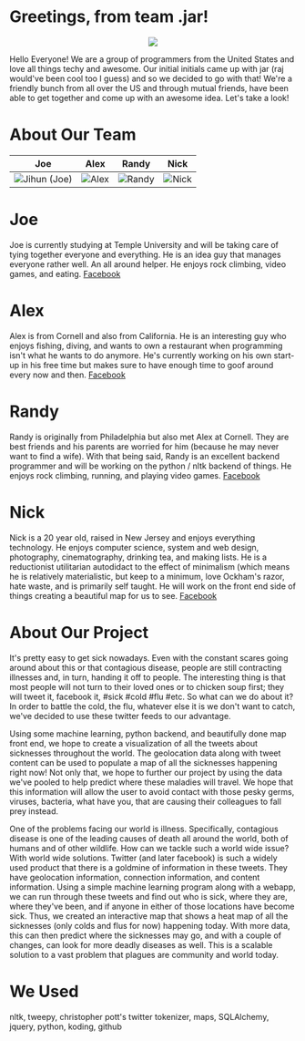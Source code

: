 
Greetings, from team .jar! 
===========================

<p align="center">
  <img src="http://i.imgur.com/RHKRV3l.png"/>
</p>
<p align="center"></p>

Hello Everyone!  We are a group of programmers from the United States and love all things techy and awesome.  Our initial initials came up with jar (raj would've been cool too I guess) and so we decided to go with that!  We're a friendly bunch from all over the US and through mutual friends, have been able to get together and come up with an awesome idea.  Let's take a look!


About Our Team
===========================

| Joe | Alex | Randy | Nick | 
|--- |--- |--- |--- |
| ![Jihun (Joe)](http://i.imgur.com/jN0KqaL.jpg?1) | ![Alex](http://i.imgur.com/pIeg5uR.jpg?1) | ![Randy](http://i.imgur.com/SuyWycx.jpg?1) | ![Nick](http://i.imgur.com/tH2iqYo.jpg?1) | 

Joe
=======
Joe is currently studying at Temple University and will be taking care of tying together everyone and everything.  He is an idea guy that manages everyone rather well.  An all around helper. He enjoys rock climbing, video games, and eating. [Facebook](https://www.facebook.com/joesong)

Alex
=======
Alex is from Cornell and also from California.  He is an interesting guy who enjoys fishing, diving, and wants to own a restaurant when programming isn't what he wants to do anymore.  He's currently working on his own start-up in his free time but makes sure to have enough time to goof around every now and then. [Facebook](https://www.facebook.com/alexsngai?fref=ts)

Randy
=======
Randy is originally from Philadelphia but also met Alex at Cornell.  They are best friends and his parents are worried for him (because he may never want to find a wife).  With that being said, Randy is an excellent backend programmer and will be working on the python / nltk backend of things.  He enjoys rock climbing, running, and playing video games. [Facebook](https://www.facebook.com/cactrwar)

Nick
=======
Nick is a 20 year old, raised in New Jersey and enjoys everything technology.  He enjoys computer science, system and web design, photography, cinematography, drinking tea, and making lists.  He is a reductionist utilitarian autodidact to the effect of minimalism (which means he is relatively materialistic, but keep to a minimum, love Ockham's razor, hate waste, and is primarily self taught.  He will work on the front end side of things creating a beautiful map for us to see.  [Facebook](https://www.facebook.com/reduced.fat.milk)

About Our Project
=======
It's pretty easy to get sick nowadays.  Even with the constant scares going around about this or that contagious disease, people are still contracting illnesses and, in turn, handing it off to people.  The interesting thing is that most people will not turn to their loved ones or to chicken soup first; they will tweet it, facebook it, #sick #cold #flu #etc.  So what can we do about it?  In order to battle the cold, the flu, whatever else it is we don't want to catch, we've decided to use these twitter feeds to our advantage.

Using some machine learning, python backend, and beautifully done map front end, we hope to create a visualization of all the tweets about sicknesses throughout the world.  The geolocation data along with tweet content can be used to populate a map of all the sicknesses happening right now!  Not only that, we hope to further our project by using the data we've pooled to help predict where these maladies will travel.  We hope that this information will allow the user to avoid contact with those pesky germs, viruses, bacteria, what have you, that are causing their colleagues to fall prey instead.  

One of the problems facing our world is illness.  Specifically, contagious disease is one of the leading causes of death all around the world, both of humans and of other wildlife.  How can we tackle such a world wide issue?  With world wide solutions.  Twitter (and later facebook) is such a widely used product that there is a goldmine of information in these tweets.  They have geolocation information, connection information, and content information.  Using a simple machine learning program along with a webapp, we can run through these tweets and find out who is sick, where they are, where they've been, and if anyone in either of those locations have become sick.  Thus, we created an interactive map that shows a heat map of all the sicknesses (only colds and flus for now) happening today.  With more data, this can then predict where the sicknesses may go, and with a couple of changes, can look for more deadly diseases as well.  This is a scalable solution to a vast problem that plagues are community and world today. 

We Used
=======
nltk, tweepy, christopher pott's twitter tokenizer, maps, SQLAlchemy, jquery, python, koding, github
